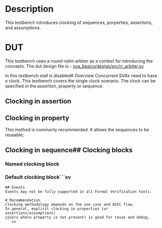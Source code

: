 # Description
This testbench introduces clocking of sequences, porperties, assertions,
and assumptions.

# DUT
This testbench uses a round robin arbiter as a context for introducing the
concepts. The dut design file is -
[sva_basics/design/src/rr_arbiter.sv](https://github.com/openformal/sva_basics/blob/master/design/docs/rr_arbiter.md)

In this testbench stall is disabled# Overview
Concurrent SVAs need to have a clock. This testbench covers the single clock
scenario. The clock can be specified in the assertion, property or sequence.

## Clocking in assertion
## Clocking in property
This method is commonly recommended. It allows the sequences
to be reusable;
## Clocking in sequence## Clocking blocks
### Named clocking block
### Default clocking block```sv

```
## Events
Events may not be fully supported in all Formal Verification tools.

# Recommendation
Clocking methodology depends on the use case and ASIC flow.
In general, explicit clocking in properties (or assertions/assumptions/
covers where property is not present) is good for reuse and debug.
```sv
